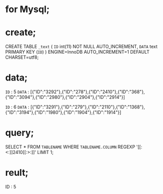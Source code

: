 # for Mysql;

# create;
CREATE TABLE `_text` (
  `ID` int(11) NOT NULL AUTO_INCREMENT,
  `DATA` text
  PRIMARY KEY (`ID`)
) ENGINE=InnoDB AUTO_INCREMENT=1 DEFAULT CHARSET=utf8;

# data;
`ID` : 5
`DATA` : [{"ID":"3292"},{"ID":"278"},{"ID":"2410"},{"ID":"368"},{"ID":"3094"},{"ID":"2980"},{"ID":"2904"},{"ID":"2914"}]

`ID` : 6
`DATA` : [{"ID":"3291"},{"ID":"279"},{"ID":"2110"},{"ID":"1368"},{"ID":"3194"},{"ID":"1980"},{"ID":"1904"},{"ID":"1914"}]

# query;
SELECT * FROM `TABLENAME` WHERE `TABLENAME.COLUMN` REGEXP '[[:<:]]2410[[:>:]]' LIMIT 1;

# reult;

ID : 5
